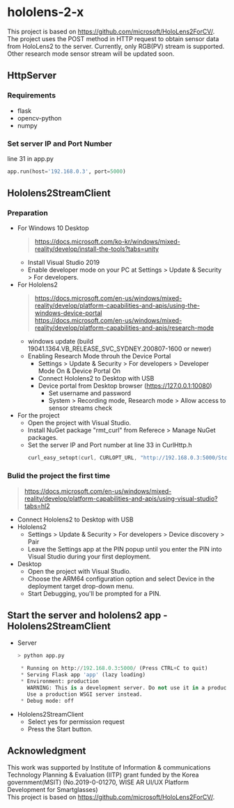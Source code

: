 # hololens-2-x
This project is based on https://github.com/microsoft/HoloLens2ForCV/.  
The project uses the POST method in HTTP request to obtain sensor data from HoloLens2 to the server.
Currently, only RGB(PV) stream is supported. Other research mode sensor stream will be updated soon.
## HttpServer
### Requirements
   - flask
  - opencv-python
  - numpy
### Set server IP and Port Number
line 31 in app.py 
``` Python
app.run(host='192.168.0.3', port=5000)
```

## Hololens2StreamClient
### Preparation
+ For Windows 10 Desktop
   > https://docs.microsoft.com/ko-kr/windows/mixed-reality/develop/install-the-tools?tabs=unity
   - Install Visual Studio 2019
   - Enable developer mode on your PC at Settings > Update & Security > For developers.
+ For Hololens2
     > https://docs.microsoft.com/en-us/windows/mixed-reality/develop/platform-capabilities-and-apis/using-the-windows-device-portal  
     > https://docs.microsoft.com/en-us/windows/mixed-reality/develop/platform-capabilities-and-apis/research-mode  
   - windows update (build 19041.1364.VB_RELEASE_SVC_SYDNEY.200807-1600 or newer)
   - Enabling Research Mode throuh the Device Portal
      - Settings > Update & Security > For developers > Developer Mode On & Device Portal On
      - Connect Hololens2 to Desktop with USB
      - Device portal from Desktop browser (https://127.0.0.1:10080)
        - Set username and password
        - System > Recording mode, Research mode > Allow access to sensor streams check
+ For the project
  - Open the project with Visual Studio.
  - Install NuGet package "rmt_curl" from Referece > Manage NuGet packages.
  - Set the server IP and Port number at line 33 in CurlHttp.h
    ``` C++
    curl_easy_setopt(curl, CURLOPT_URL, "http://192.168.0.3:5000/Store");
    ```
### Bulid the project the first time
> https://docs.microsoft.com/en-us/windows/mixed-reality/develop/platform-capabilities-and-apis/using-visual-studio?tabs=hl2
 - Connect Hololens2 to Desktop with USB
 - Hololens2
   - Settings > Update & Security > For developers > Device discovery > Pair
   - Leave the Settings app at the PIN popup until you enter the PIN into Visual Studio during your first deployment.
 - Desktop
   - Open the project with Visual Studio.
   - Choose the ARM64 configuration option and select Device in the deployment target drop-down menu.
   - Start Debugging, you'll be prompted for a PIN.

## Start the server and hololens2 app - Hololens2StreamClient
  - Server
    ``` Python
    > python app.py
    
     * Running on http://192.168.0.3:5000/ (Press CTRL+C to quit)
     * Serving Flask app 'app' (lazy loading)
     * Environment: production
       WARNING: This is a development server. Do not use it in a production deployment.
       Use a production WSGI server instead.
     * Debug mode: off
    ```
  - Hololens2StreamClient
    - Select yes for permission request
    - Press the Start button.
    
## Acknowledgment
This work was supported by Institute of Information & communications Technology Planning & Evaluation (IITP) grant funded by the Korea government(MSIT) (No.2019-0-01270, WISE AR UI/UX Platform Development for Smartglasses)  
This project is based on https://github.com/microsoft/HoloLens2ForCV/.  

